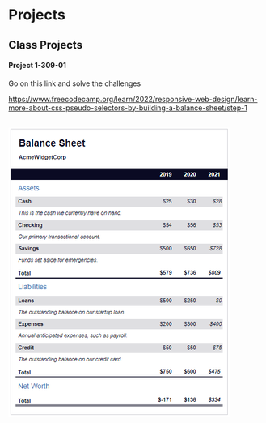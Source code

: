 # Projects

## Class Projects

#### Project 1-309-01

Go on this link and solve the challenges

https://www.freecodecamp.org/learn/2022/responsive-web-design/learn-more-about-css-pseudo-selectors-by-building-a-balance-sheet/step-1

<br>

<img src="./images/Freecodecamp%20Website.png">
